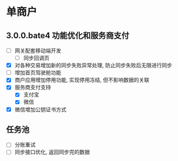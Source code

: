 # 单商户
## 3.0.0.bate4 功能优化和服务商支付
- [ ] 网关配套移动端开发
  - [ ] 同步回调页
- [x] 对各种交易增加新的同步失败异常处理, 防止同步失败后无限进行同步
- [ ] 增加首页驾驶舱功能
- [x] 商户应用增加停用功能, 实现停用冻结, 但不影响数据的关联
- [x] 服务商支付支持
  - [x] 支付宝
  - [x] 微信
- [x] 微信增加公钥证书方式
## 任务池
- [ ] 分账重试
- [ ] 同步接口优化, 返回同步完的数据
